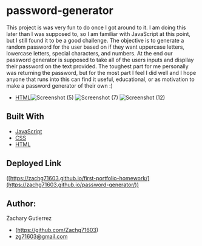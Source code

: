 # password-generator

This project is was very fun to do once I got around to it. I am doing this later than I was supposed to, so I am familiar with JavaScript at this point, but I still found it to be a good challenge. The objective is to generate a random password for the user based on if they want uppercase letters, lowercase letters, special characters, and numbers. At the end our password generator is supposed to take all of the users inputs and displlay their password on the text provided. The toughest part for me personally was returning the password, but for the most part I feel I did well and I hope anyone that runs into this can find it useful, educational, or as motivation to make a password generator of their own :)

* [HTML]()![Screenshot (5)](https://github.com/Zachg71603/password-generator/assets/140884227/31425121-671e-4736-949e-d6b92154451e)
![Screenshot (7)](https://github.com/Zachg71603/password-generator/assets/140884227/0b99c3e4-dd6e-4579-bf4c-0797991a565e)
![Screenshot (12)](https://github.com/Zachg71603/password-generator/assets/140884227/70a56e8b-8220-4510-b65a-0ed6db9cc9db)



## Built With
* [JavaScript]()
* [CSS]()
* [HTML]()

## Deployed Link

([https://zachg71603.github.io/first-portfolio-homework/](https://zachg71603.github.io/password-generator/))

## Author:

Zachary Gutierrez

* (https://github.com/Zachg71603)
* zg71603@gmail.com


